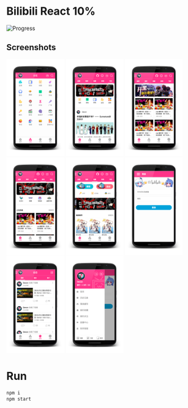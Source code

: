 # Bilibili React 10%

![Progress](http://progressed.io/bar/10?title=progress) 
## Screenshots

<a href="art/enframe_2018-04-23-23-46-00.png"><img src="art/enframe_2018-04-23-23-46-00.png" width="30%"/></a>
<a href="art/enframe_2018-04-23-23-46-25.png"><img src="art/enframe_2018-04-23-23-46-25.png" width="30%"/></a>
<a href="art/enframe_2018-04-23-23-46-34.png"><img src="art/enframe_2018-04-23-23-46-34.png" width="30%"/></a>
<a href="art/enframe_2018-04-23-23-46-44.png"><img src="art/enframe_2018-04-23-23-46-44.png" width="30%"/></a>
<a href="art/enframe_2018-04-23-23-46-52.png"><img src="art/enframe_2018-04-23-23-46-52.png" width="30%"/></a>
<a href="art/enframe_2018-04-23-23-46-10.png"><img src="art/enframe_2018-04-23-23-47-10.png" width="30%"/></a>
<a href="art/enframe_2018-04-23-23-46-18.png"><img src="art/enframe_2018-04-23-23-47-18.png" width="30%"/></a>
<a href="art/enframe_2018-04-23-23-46-26.png"><img src="art/enframe_2018-04-23-23-47-26.png" width="30%"/></a>

# Run

    npm i
    npm start

